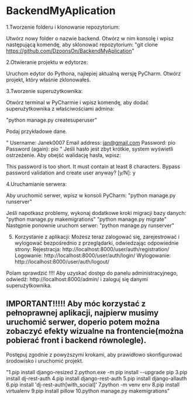 ﻿# BackendMyAplication
1.Tworzenie folderu i klonowanie repozytorium:

Utwórz nowy folder o nazwie backend.
Otwórz w nim konsolę i wpisz następującą komendę, aby sklonować repozytorium:
"git clone https://github.com/DzoonsOn/BackendMyAplication"

2.Otwieranie projektu w edytorze:

Uruchom edytor do Pythona, najlepiej aktualną wersję PyCharm.
Otwórz projekt, który właśnie zklonowałeś.

3.Tworzenie superużytkownika:

Otwórz terminal w PyCharmie i wpisz komendę, aby dodać superużytkownika z właściwościami admina:

"python manage.py createsuperuser"

Podaj przykładowe dane.

"
Username: Janek0007
Email address: jan@gmail.com
Password: pio
Password (again): pio
"
Jeśli hasło jest zbyt krótkie, system wyświetli ostrzeżenie. Aby obejść walidację hasła, wpisz:

This password is too short. It must contain at least 8 characters.
Bypass password validation and create user anyway? [y/N]: y

4.Uruchamianie serwera:

Aby uruchomić serwer, wpisz w konsoli PyCharm:
"python manage.py runserver"


Jeśli napotkasz problemy, wykonaj dodatkowe kroki migracji bazy danych:
"python manage.py makemigrations"
"python manage.py migrate"
Następnie ponownie uruchom serwer:
"python manage.py runserver"


5. Korzystanie z aplikacji:
Możesz teraz zalogować się, zarejestrować i wylogować bezpośrednio z przeglądarki, odwiedzając odpowiednie strony:
Rejestracja: http://localhost:8000/user/auth/registration/
Logowanie: http://localhost:8000/user/auth/login/
Wylogowanie: http://localhost:8000/user/auth/logout/

Polam sprawdzić !!!!
Aby uzyskać dostęp do panelu administracyjnego, odwiedź:
http://localhost:8000/admin/ i zaloguj się danymi superużytkownika.


IMPORTANT!!!!! Aby móc korzystać z pełnoprawnej aplikacji, najpierw musimy uruchomić serwer, doperio potem można zobaczyć efekty wizualne na frontencie(można pobierać front i backend równolegle).
---------------------------------------------------------------------------------------------------------------------------------------------------------------------------------------------------------------------
Postępuj zgodnie z powyższymi krokami, aby prawidłowo skonfigurować środowisko i uruchomić projekt.




"1.pip install django-resized
2.python.exe -m pip install --upgrade pip
3.pip install dj-rest-auth
4.pip install django-rest-auth
5.pip install django-allauth
6.pip install 'dj-rest-auth[with_social]'
7.python -m venv env
8.pip install virtualenv
9.pip install pillow
10.python manage.py makemigrations"

